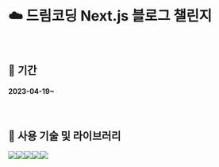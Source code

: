 <br />

# ☁️ 드림코딩 Next.js 블로그 챌린지

<br />

## 📅 기간

#### 2023-04-19~

<br />

## 🔧 사용 기술 및 라이브러리

<img src="https://img.shields.io/badge/react.js-61DAFB?style=for-the-badge&logo=react.js&logoColor=white"><img src="https://img.shields.io/badge/next.js-000000?style=for-the-badge&logo=next.js&logoColor=white"><img src="https://img.shields.io/badge/react-multi-carousel
-5BA745?style=for-the-badge&logo=react-multi-carousel
&logoColor=white"><img src="https://img.shields.io/badge/react-markdown-000000?style=for-the-badge&logo=&logoColor=white"><img src="https://img.shields.io/badge/vercel-000000?style=for-the-badge&logo=vercel&logoColor=white">
